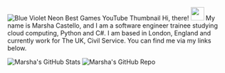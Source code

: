 ![Blue Violet Neon Best Games YouTube Thumbnail](https://user-images.githubusercontent.com/82414822/180852349-a84759d0-aeef-457b-bb99-810b5a26d2cf.png)
Hi, there! <img src="https://raw.githubusercontent.com/MartinHeinz/MartinHeinz/master/wave.gif" width="30px">
My name is Marsha Castello, and I am a software engineer trainee studying cloud computing, Python and C#. I am based in London, England and currently work for The UK, Civil Service. You can find me via my links below.
<!--
**MarshaC713/MarshaC713** is a ✨ _special_ ✨ repository because its `README.md` (this file) appears on your GitHub profile.

Here are some ideas to get you started:

- 🔭 I’m currently working on the Azure Cloud Resume Challenge
- 🌱 I’m also currently learning Software Engineering, including Microsoft Azure Fundamentals (AZ-900), Microsoft Azure Developer Associate (AZ-204), Python and C#
- 👯 I’m looking to collaborate on ...
- 🤔 I’m looking for help securing an entry level/ junior/ academy tech role
- 💬 Ask me about Azure Cloud Computing
- 📝 Read my blog here: https://medium.com/@Marsha.C
- ⛓ Connect with me on linked in: https://www.linkedin.com/in/marshacastellomastersgraduate
- 📫 Find all of my social media links here: https://linktr.ee/marshacastello
- 😄 Pronouns: She/Her
- ⚡ Fun fact: When not eating chocolate I'm a keep-fit fanatic and enjoy running 5K's, fitness bootcamps and reformer pilates! I also love sci-fi and fantasy movies particularly Marvel, live music, and the Theatre!
-->
![Marsha's GitHub Stats](https://github-readme-stats.vercel.app/api?username=MarshaC713&theme=jolly&show_icons=true)
![Marsha's GitHub Repo](https://github-readme-repo.vercel.app/api?username=MarshaC713&theme=jolly&show_icons=true)
